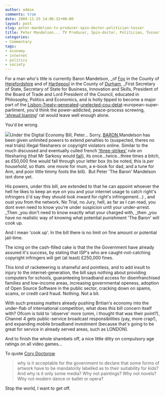 ```yaml
---
author: admin
comments: true
date: 2009-11-25 14:06:32+00:00
layout: post
slug: peter-mandelson-tv-producer-spin-doctor-politician-tosser
title: Peter Mandelson... TV Producer, Spin-doctor, Politician, Tosser
categories:
- Commentary
tags:
- economy
- internet
- politics
- society
---
```


For a man who's title is currently Baron Mandelson, _of [Foy](http://en.wikipedia.org/wiki/Foy,_Herefordshire) in the County of [Herefordshire](http://en.wikipedia.org/wiki/Herefordshire) and of [Hartlepool](http://en.wikipedia.org/wiki/Hartlepool) in the County of [Durham](http://en.wikipedia.org/wiki/County_Durham), _First Secretary of State, Secretary of State for Business, Innovation and Skills, President of the Board of Trade and Lord President of the Council, educated in Philosophy, Politics and Economics, and is hotly tipped to become a major part of the [Lisbon-Treaty-generated](http://europa.eu/lisbon_treaty/index_en.htm)-[unelected-cou-detat](http://en.wikipedia.org/wiki/Ratification_of_the_Treaty_of_Lisbon)-european-super-parliment, you'd think the power-addicted, peace-process screwing, ['shreud loaning](http://en.wikipedia.org/wiki/Peter_Mandelson#First_resignation)' rat would leave well enough alone.

You'd be wrong.

[![](http://bristol.indymedia.org/attachments/jul2009/peter_mandelson_business_secretary.jpg)](http://bristol.indymedia.org/attachments/jul2009/peter_mandelson_business_secretary.jpg)Under the Digital Economy Bill, Peter... Sorry, [BARON ](http://http://en.wikipedia.org/wiki/Peter_Mandelson#Life_Peerage)Mandelson has been given unlimited powers to extend penalties to (suspected, theres no real trials) illegal filesharers or copyright violators online. Similar to the much discussed and eventually culled french ['three-strikes'](http://arstechnica.com/tech-policy/news/2009/04/french-3-strikes-law-suffers-shocking-defeat.ars) rule on filesharing (that Mr Sarkosy would [fail](http://www.businessinsider.com/mgmt-suing-french-prez-nicolas-sarkozy-2009-2)), its once...twice...three times a bitch, as £50,000 fine would fall through your letter box (to be noted, this is _per household_, so thats  one movie for mum, a e-book for dad, and a tune for Ann, and poor little timmy foots the bill).  But Peter 'The Baron' Mandelson isnt done yet.

His powers, under this bill, are extended to that he can appoint whoever the hell he likes to keep an eye on you and your internet usage to catch right's infringers (i'd say they should look inward for right's infringement...) , and oust you from the network. No Trial, no Jury, hell, as far as I can read, you dont even need to know you're under suspicion until your under-arrest. _Then _you don't need to know exactly what your charged with, _then _you have no realistic way of knowing what potential punishment 'The Baron' will cook up.

And I mean 'cook up'. In the bill there is no limit on fine amount or potential jail-time.

The icing on the cash-filled cake is that the the Government have already assured it's success, by stating that ISP's who are caught-not-catching copyright infringers will get (at least) £250,000 fines.

This kind of racketeering is shameful and pointless, and to add insult to injury to the internet-generation, the bill says nothing about providing computers for schools, guaranteeing broadband access for disenfranchised families and low-income areas, increasing governmental openess, adoption of Open Source Software in the public sector, cracking down on spams, scams, or credit card fraud. Nothing. Not a bit.

With such pressing matters already pushing Britian's economy into the under-flab of international competition, what does this bill concern itself with? Ofcom is told to 'observe' more (umm, i thought that was their point?), Channel 4 gets public-service broadcast responsibilities (yay, more crap!), and expanding mobile broadband investment (because that's going to be great for service in already served areas, such as LONDON).

And to finish the whole shambels off, a nice little ditty on compulsory age ratings on all video games...

To quote [Cory Doctorow](http://www.boingboing.net/2009/11/20/britains-new-interne.html)

> why is it acceptable for the government to declare that some forms of artwork have to be mandatorily labelled as to their suitability for kids? And why is it only some media? Why not paintings? Why not novels? Why not modern dance or ballet or opera?

Stop the world, I want to get off.
